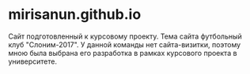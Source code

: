 # mirisanun.github.io
Сайт подготовленный к курсовому проекту.
Тема сайта футбольный клуб "Слоним-2017". У данной команды нет сайта-визитки, поэтому мною была выбрана его разработка в рамках курсового проекта в университете.
